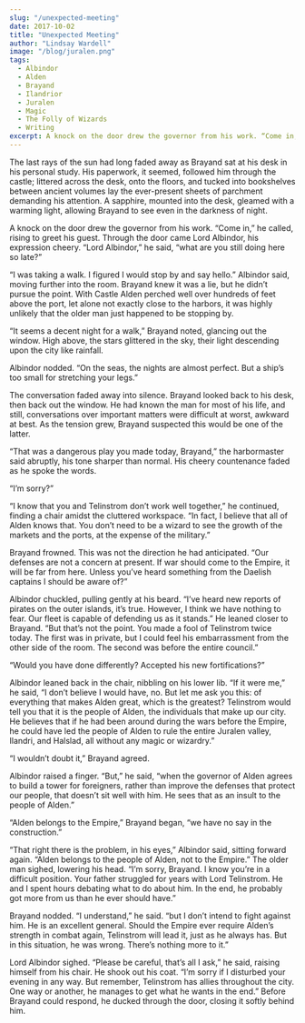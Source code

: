 ```yaml
---
slug: "/unexpected-meeting"
date: 2017-10-02
title: "Unexpected Meeting"
author: "Lindsay Wardell"
image: "/blog/juralen.png"
tags:
  - Albindor
  - Alden
  - Brayand
  - Ilandrior
  - Juralen
  - Magic
  - The Folly of Wizards
  - Writing
excerpt: A knock on the door drew the governor from his work. “Come in,” he called, rising to greet his guest. Through the door came Lord Albindor, his expression cheery. “Lord Albindor,” he said, “what are you still doing here so late?”
---
```

The last rays of the sun had long faded away as Brayand sat at his desk in his personal study. His paperwork, it seemed, followed him through the castle; littered across the desk, onto the floors, and tucked into bookshelves between ancient volumes lay the ever-present sheets of parchment demanding his attention. A sapphire, mounted into the desk, gleamed with a warming light, allowing Brayand to see even in the darkness of night.

A knock on the door drew the governor from his work. “Come in,” he called, rising to greet his guest. Through the door came Lord Albindor, his expression cheery. “Lord Albindor,” he said, “what are you still doing here so late?”

“I was taking a walk. I figured I would stop by and say hello.” Albindor said, moving further into the room. Brayand knew it was a lie, but he didn’t pursue the point. With Castle Alden perched well over hundreds of feet above the port, let alone not exactly close to the harbors, it was highly unlikely that the older man just happened to be stopping by.

“It seems a decent night for a walk,” Brayand noted, glancing out the window. High above, the stars glittered in the sky, their light descending upon the city like rainfall.

Albindor nodded. “On the seas, the nights are almost perfect. But a ship’s too small for stretching your legs.”

The conversation faded away into silence. Brayand looked back to his desk, then back out the window. He had known the man for most of his life, and still, conversations over important matters were difficult at worst, awkward at best. As the tension grew, Brayand suspected this would be one of the latter.

“That was a dangerous play you made today, Brayand,” the harbormaster said abruptly, his tone sharper than normal. His cheery countenance faded as he spoke the words.

“I’m sorry?”

“I know that you and Telinstrom don’t work well together,” he continued, finding a chair amidst the cluttered workspace. “In fact, I believe that all of Alden knows that. You don’t need to be a wizard to see the growth of the markets and the ports, at the expense of the military.”

Brayand frowned. This was not the direction he had anticipated. “Our defenses are not a concern at present. If war should come to the Empire, it will be far from here. Unless you’ve heard something from the Daelish captains I should be aware of?”

Albindor chuckled, pulling gently at his beard. “I’ve heard new reports of pirates on the outer islands, it’s true. However, I think we have nothing to fear. Our fleet is capable of defending us as it stands.” He leaned closer to Brayand. “But that’s not the point. You made a fool of Telinstrom twice today. The first was in private, but I could feel his embarrassment from the other side of the room. The second was before the entire council.”

“Would you have done differently? Accepted his new fortifications?”

Albindor leaned back in the chair, nibbling on his lower lib. “If it were me,” he said, “I don’t believe I would have, no. But let me ask you this: of everything that makes Alden great, which is the greatest? Telinstrom would tell you that it is the people of Alden, the individuals that make up our city. He believes that if he had been around during the wars before the Empire, he could have led the people of Alden to rule the entire Juralen valley, Ilandri, and Halslad, all without any magic or wizardry.”

“I wouldn’t doubt it,” Brayand agreed.

Albindor raised a finger. “But,” he said, “when the governor of Alden agrees to build a tower for foreigners, rather than improve the defenses that protect our people, that doesn’t sit well with him. He sees that as an insult to the people of Alden.”

“Alden belongs to the Empire,” Brayand began, “we have no say in the construction.”

“That right there is the problem, in his eyes,” Albindor said, sitting forward again. “Alden belongs to the people of Alden, not to the Empire.” The older man sighed, lowering his head. “I’m sorry, Brayand. I know you’re in a difficult position. Your father struggled for years with Lord Telinstrom. He and I spent hours debating what to do about him. In the end, he probably got more from us than he ever should have.”

Brayand nodded. “I understand,” he said. “but I don’t intend to fight against him. He is an excellent general. Should the Empire ever require Alden’s strength in combat again, Telinstrom will lead it, just as he always has. But in this situation, he was wrong. There’s nothing more to it.”

Lord Albindor sighed. “Please be careful, that’s all I ask,” he said, raising himself from his chair. He shook out his coat. “I’m sorry if I disturbed your evening in any way. But remember, Telinstrom has allies throughout the city. One way or another, he manages to get what he wants in the end.” Before Brayand could respond, he ducked through the door, closing it softly behind him.